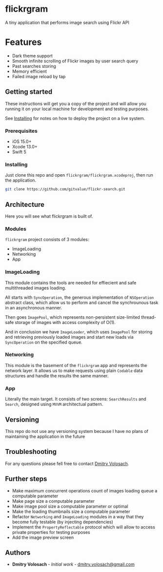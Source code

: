 # flickrgram
A tiny application that performs image search using Flickr API

# Features

- Dark theme support
- Smooth infinite scrolling of Flickr images by user search query
- Past searches storing
- Memory efficient
- Failed image reload by tap

## Getting started

These instructions will get you a copy of the project and will allow you running it on your local machine for development and testing purposes. 

See [Installing](#Installing) for notes on how to deploy the project on a live system.

### Prerequisites

- iOS 15.0+
- Xcode 13.0+
- Swift 5

### Installing

Just clone this repo and open `flickrgram/flickrgram.xcodeproj`, then run the application.

```bash
git clone https://github.com/gitvalue/flickr-search.git
```

## Architecture

Here you will see what flickrgram is built of.

### Modules

`flickrgram` project consists of 3 modules:
- ImageLoading
- Networking
- App

### ImageLoading

This module contains the tools are needed for effiecient and safe multithreaded images loading.

All starts with `SyncOperation`, the generous implementation of `NSOperation` abstract class, which allow us to perform and cancel the synchrounous task in an asynchronous manner.

Then goes `ImagePool`, which represents non-persistent size-limited thread-safe storage of images with access complexity of O(1). 

And in conclusion we have `ImageLoader`, which uses `ImagePool` for storing and retrieving previously loaded images and start new loads via `SyncOperation` on the specified queue.

### Networking

This module is the basement of the `flickrgram` app and represents the network layer. It allows us to make requests using plain `Codable` data structures and handle the results the same manner.

### App

Literally the main target. It consists of two screens: `SearchResults` and `Search`, designed using `MVVM` architectual pattern.

## Versioning

This repo do not use any versioning system because I have no plans of maintaining the application in the future

## Troubleshooting

For any questions please fell free to contact [Dmitry Volosach](dmitry.volosach@gmail.com).

## Further steps

- Make maximum concurrent operations count of images loading queue a computable parameter
- Make page size a computable parameter
- Make image pool size a computable parameter or optimal
- Make the loading thumbnails size a computable parameter
- Refactor `Networking` and `ImageLoading` modules in a way that they become fully testable (by injecting dependencies)
- Implement the `PropertyReflectable` protocol which will allow to access private properties for testing purposes
- Add the image preview screen

## Authors

* **Dmitry Volosach** - *Initial work* - dmitry.volosach@gmail.com


